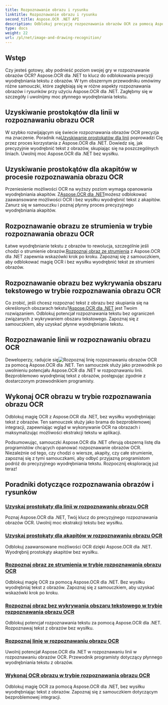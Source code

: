 ```yaml
---
title: Rozpoznawanie obrazu i rysunku
linktitle: Rozpoznawanie obrazu i rysunku
second_title: Aspose.OCR .NET API
description: Odblokuj precyzję rozpoznawania obrazów OCR za pomocą Aspose.OCR dla .NET. Bez wysiłku wyodrębniaj tekst z obrazów, niezależnie od tego, czy są to linie, akapity, czy całe strumienie.
type: docs
weight: 22
url: /pl/net/image-and-drawing-recognition/
---
```

## Wstęp

Czy jesteś gotowy, aby podnieść poziom swojej gry w rozpoznawanie obrazów OCR? Aspose.OCR dla .NET to klucz do odblokowania precyzji wyodrębniania tekstu z obrazów. W tym obszernym przewodniku omówimy różne samouczki, które zagłębiają się w różne aspekty rozpoznawania obrazów i rysunków przy użyciu Aspose.OCR dla .NET. Zagłębmy się w szczegóły i uwolnijmy moc płynnego wyodrębniania tekstu.

## Uzyskiwanie prostokątów dla linii w rozpoznawaniu obrazu OCR

 W szybko rozwijającym się świecie rozpoznawania obrazów OCR precyzja ma znaczenie. Poradnik na[Uzyskiwanie prostokątów dla linii](./get-rectangles-for-lines/) poprowadzi Cię przez proces korzystania z Aspose.OCR dla .NET. Dowiedz się, jak precyzyjnie wyodrębnić tekst z obrazów, skupiając się na poszczególnych liniach. Uwolnij moc Aspose.OCR dla .NET bez wysiłku.

## Uzyskiwanie prostokątów dla akapitów w procesie rozpoznawania obrazu OCR

 Przeniesienie możliwości OCR na wyższy poziom wymaga opanowania wyodrębniania akapitów. Z[Aspose.OCR dla .NET](./get-rectangles-for-paragraphs/)możesz odblokować zaawansowane możliwości OCR i bez wysiłku wyodrębnić tekst z akapitów. Zanurz się w samouczku i poznaj płynny proces precyzyjnego wyodrębniania akapitów.

## Rozpoznawanie obrazu ze strumienia w trybie rozpoznawania obrazu OCR

 Łatwe wyodrębnianie tekstu z obrazów to rewolucja, szczególnie jeśli chodzi o strumienie obrazów.[Rozpoznaj obraz ze strumienia](./recognize-image-from-stream/) z Aspose.OCR dla .NET zapewnia wskazówki krok po kroku. Zapoznaj się z samouczkiem, aby odblokować magię OCR i bez wysiłku wyodrębnić tekst ze strumieni obrazów.

## Rozpoznawanie obrazu bez wykrywania obszaru tekstowego w trybie rozpoznawania obrazu OCR

 Co zrobić, jeśli chcesz rozpoznać tekst z obrazu bez skupiania się na określonych obszarach tekstu?[Aspose.OCR dla .NET](./recognize-image-without-text-area-detection/) jest Twoim rozwiązaniem. Odblokuj potencjał rozpoznawania tekstu bez ograniczeń związanych z wykrywaniem obszaru tekstowego. Zapoznaj się z samouczkiem, aby uzyskać płynne wyodrębnianie tekstu.

## Rozpoznawanie linii w rozpoznawaniu obrazu OCR

 Deweloperzy, radujcie się![Rozpoznaj linię](./recognize-line/) rozpoznawaniu obrazów OCR za pomocą Aspose.OCR dla .NET. Ten samouczek służy jako przewodnik po uwolnieniu potencjału Aspose.OCR dla .NET w rozpoznawaniu linii. Bezproblemowo wyodrębniaj tekst z obrazów, postępując zgodnie z dostarczonym przewodnikiem programisty.

## Wykonaj OCR obrazu w trybie rozpoznawania obrazu OCR
Odblokuj magię OCR z Aspose.OCR dla .NET, bez wysiłku wyodrębniając tekst z obrazów. Ten samouczek służy jako brama do bezproblemowej integracji, zapewniając wgląd w wykonywanie OCR na obrazach i maksymalizując możliwości ekstrakcji tekstu w aplikacji.

Podsumowując, samouczki Aspose.OCR dla .NET oferują obszerną listę dla programistów chcących opanować rozpoznawanie obrazów OCR. Niezależnie od tego, czy chodzi o wiersze, akapity, czy całe strumienie, zapoznaj się z tymi samouczkami, aby odbyć przyjazną programistom podróż do precyzyjnego wyodrębniania tekstu. Rozpocznij eksplorację już teraz!
## Poradniki dotyczące rozpoznawania obrazów i rysunków
### [Uzyskaj prostokąty dla linii w rozpoznawaniu obrazu OCR](./get-rectangles-for-lines/)
Poznaj Aspose.OCR dla .NET, Twój klucz do precyzyjnego rozpoznawania obrazów OCR. Uwolnij moc ekstrakcji tekstu bez wysiłku.
### [Uzyskaj prostokąty dla akapitów w rozpoznawaniu obrazu OCR](./get-rectangles-for-paragraphs/)
Odblokuj zaawansowane możliwości OCR dzięki Aspose.OCR dla .NET. Wyodrębnij prostokąty akapitów bez wysiłku.
### [Rozpoznaj obraz ze strumienia w trybie rozpoznawania obrazu OCR](./recognize-image-from-stream/)
Odblokuj magię OCR za pomocą Aspose.OCR dla .NET. Bez wysiłku wyodrębniaj tekst z obrazów. Zapoznaj się z samouczkiem, aby uzyskać wskazówki krok po kroku.
### [Rozpoznaj obraz bez wykrywania obszaru tekstowego w trybie rozpoznawania obrazu OCR](./recognize-image-without-text-area-detection/)
Odblokuj potencjał rozpoznawania tekstu za pomocą Aspose.OCR dla .NET. Rozpoznawaj tekst z obrazów bez wysiłku.
### [Rozpoznaj linię w rozpoznawaniu obrazu OCR](./recognize-line/)
Uwolnij potencjał Aspose.OCR dla .NET w rozpoznawaniu linii w rozpoznawaniu obrazów OCR. Przewodnik programisty dotyczący płynnego wyodrębniania tekstu z obrazów.
### [Wykonaj OCR obrazu w trybie rozpoznawania obrazu OCR](./perform-ocr-on-image/)
Odblokuj magię OCR za pomocą Aspose.OCR dla .NET, bez wysiłku wyodrębniając tekst z obrazów. Zapoznaj się z samouczkiem dotyczącym bezproblemowej integracji.